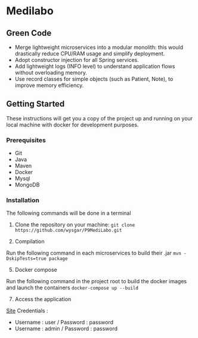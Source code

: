 # Medilabo

## Green Code

- Merge lightweight microservices into a modular monolith: this would drastically reduce CPU/RAM usage and simplify deployment.
- Adopt constructor injection for all Spring services.
- Add lightweight logs (INFO level) to understand application flows without overloading memory.
- Use record classes for simple objects (such as Patient, Note), to improve memory efficiency.

## Getting Started

These instructions will get you a copy of the project up and running on your local machine with docker for development purposes.

### Prerequisites

- Git
- Java
- Maven
- Docker
- Mysql
- MongoDB

### Installation

The following commands will be done in a terminal

1. Clone the repository on your machine:
   `git clone https://github.com/wysgar/P9MediLabo.git`

3. Compilation

Run the following command in each microservices to build their .jar
   `mvn -DskipTests=true package`

5. Docker compose

Run the following command in the project root to build the docker images and launch the containers
   `docker-compose up --build`

7. Access the application

[Site](http://localhost:8080/)
Credentials :
   - Username : user / Password : password
   - Username : admin / Password : password
